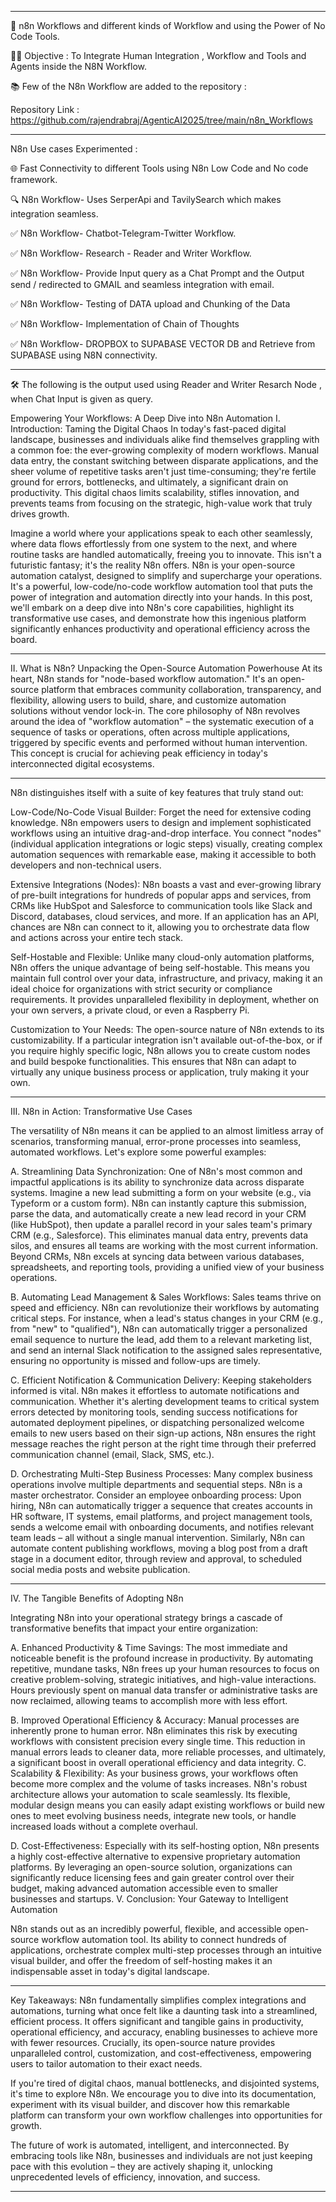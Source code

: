 
----
🧠 n8n Workflows and different kinds of Workflow and using the Power of No Code Tools. 

🧑‍💻 Objective :  To Integrate Human Integration , Workflow and  Tools and Agents inside the N8N Workflow.

📚 Few of the N8n Workflow are added to the repository :  

Repository Link :    https://github.com/rajendrabraj/AgenticAI2025/tree/main/n8n_Workflows

----
N8n Use cases Experimented :  

🌐 Fast Connectivity to different Tools using N8n Low Code and No code framework.

🔍 N8n Workflow- Uses SerperApi and TavilySearch which makes integration seamless.


✅ N8n Workflow- Chatbot-Telegram-Twitter Workflow.

✅ N8n Workflow-  Research - Reader and Writer Workflow.

✅ N8n Workflow-  Provide Input query as a Chat Prompt and the Output send / redirected to GMAIL and seamless integration with email.

✅ N8n Workflow-  Testing of DATA upload and Chunking of the Data 

✅ N8n Workflow-  Implementation of Chain of Thoughts 

✅ N8n Workflow-  DROPBOX  to SUPABASE VECTOR DB  and Retrieve from SUPABASE using N8N  connectivity.



----


🛠️  The following is the output used using Reader and Writer Resarch Node , when Chat Input is given as query.

Empowering Your Workflows: A Deep Dive into N8n Automation
I. Introduction: Taming the Digital Chaos
In today's fast-paced digital landscape, businesses and individuals alike find themselves grappling with a common foe: the ever-growing complexity of modern workflows. Manual data entry, the constant switching between disparate applications, and the sheer volume of repetitive tasks aren't just time-consuming; they're fertile ground for errors, bottlenecks, and ultimately, a significant drain on productivity. This digital chaos limits scalability, stifles innovation, and prevents teams from focusing on the strategic, high-value work that truly drives growth.

Imagine a world where your applications speak to each other seamlessly, where data flows effortlessly from one system to the next, and where routine tasks are handled automatically, freeing you to innovate. This isn't a futuristic fantasy; it's the reality N8n offers. N8n is your open-source automation catalyst, designed to simplify and supercharge your operations. It's a powerful, low-code/no-code workflow automation tool that puts the power of integration and automation directly into your hands. In this post, we'll embark on a deep dive into N8n's core capabilities, highlight its transformative use cases, and demonstrate how this ingenious platform significantly enhances productivity and operational efficiency across the board.

----
II. What is N8n? Unpacking the Open-Source Automation Powerhouse
At its heart, N8n stands for "node-based workflow automation." It's an open-source platform that embraces community collaboration, transparency, and flexibility, allowing users to build, share, and customize automation solutions without vendor lock-in. The core philosophy of N8n revolves around the idea of "workflow automation" – the systematic execution of a sequence of tasks or operations, often across multiple applications, triggered by specific events and performed without human intervention. This concept is crucial for achieving peak efficiency in today's interconnected digital ecosystems.

----
N8n distinguishes itself with a suite of key features that truly stand out:

Low-Code/No-Code Visual Builder: Forget the need for extensive coding knowledge. N8n empowers users to design and implement sophisticated workflows using an intuitive drag-and-drop interface. You connect "nodes" (individual application integrations or logic steps) visually, creating complex automation sequences with remarkable ease, making it accessible to both developers and non-technical users.

Extensive Integrations (Nodes): N8n boasts a vast and ever-growing library of pre-built integrations for hundreds of popular apps and services, from CRMs like HubSpot and Salesforce to communication tools like Slack and Discord, databases, cloud services, and more. If an application has an API, chances are N8n can connect to it, allowing you to orchestrate data flow and actions across your entire tech stack.

Self-Hostable and Flexible: Unlike many cloud-only automation platforms, N8n offers the unique advantage of being self-hostable. This means you maintain full control over your data, infrastructure, and privacy, making it an ideal choice for organizations with strict security or compliance requirements. It provides unparalleled flexibility in deployment, whether on your own servers, a private cloud, or even a Raspberry Pi.

Customization to Your Needs: The open-source nature of N8n extends to its customizability. If a particular integration isn't available out-of-the-box, or if you require highly specific logic, N8n allows you to create custom nodes and build bespoke functionalities. This ensures that N8n can adapt to virtually any unique business process or application, truly making it your own.

----

III. N8n in Action: Transformative Use Cases

The versatility of N8n means it can be applied to an almost limitless array of scenarios, transforming manual, error-prone processes into seamless, automated workflows. Let's explore some powerful examples:

A. Streamlining Data Synchronization: One of N8n's most common and impactful applications is its ability to synchronize data across disparate systems. Imagine a new lead submitting a form on your website (e.g., via Typeform or a custom form). N8n can instantly capture this submission, parse the data, and automatically create a new lead record in your CRM (like HubSpot), then update a parallel record in your sales team's primary CRM (e.g., Salesforce). This eliminates manual data entry, prevents data silos, and ensures all teams are working with the most current information. Beyond CRMs, N8n excels at syncing data between various databases, spreadsheets, and reporting tools, providing a unified view of your business operations.

B. Automating Lead Management & Sales Workflows: Sales teams thrive on speed and efficiency. N8n can revolutionize their workflows by automating critical steps. For instance, when a lead's status changes in your CRM (e.g., from "new" to "qualified"), N8n can automatically trigger a personalized email sequence to nurture the lead, add them to a relevant marketing list, and send an internal Slack notification to the assigned sales representative, ensuring no opportunity is missed and follow-ups are timely.

C. Efficient Notification & Communication Delivery: Keeping stakeholders informed is vital. N8n makes it effortless to automate notifications and communication. Whether it's alerting development teams to critical system errors detected by monitoring tools, sending success notifications for automated deployment pipelines, or dispatching personalized welcome emails to new users based on their sign-up actions, N8n ensures the right message reaches the right person at the right time through their preferred communication channel (email, Slack, SMS, etc.).

D. Orchestrating Multi-Step Business Processes: Many complex business operations involve multiple departments and sequential steps. N8n is a master orchestrator. Consider an employee onboarding process: Upon hiring, N8n can automatically trigger a sequence that creates accounts in HR software, IT systems, email platforms, and project management tools, sends a welcome email with onboarding documents, and notifies relevant team leads – all without a single manual intervention. Similarly, N8n can automate content publishing workflows, moving a blog post from a draft stage in a document editor, through review and approval, to scheduled social media posts and website publication.

----
IV. The Tangible Benefits of Adopting N8n


Integrating N8n into your operational strategy brings a cascade of transformative benefits that impact your entire organization:

A. Enhanced Productivity & Time Savings: The most immediate and noticeable benefit is the profound increase in productivity. By automating repetitive, mundane tasks, N8n frees up your human resources to focus on creative problem-solving, strategic initiatives, and high-value interactions. Hours previously spent on manual data transfer or administrative tasks are now reclaimed, allowing teams to accomplish more with less effort.

B. Improved Operational Efficiency & Accuracy: Manual processes are inherently prone to human error. N8n eliminates this risk by executing workflows with consistent precision every single time. This reduction in manual errors leads to cleaner data, more reliable processes, and ultimately, a significant boost in overall operational efficiency and data integrity.
C. Scalability & Flexibility: As your business grows, your workflows often become more complex and the volume of tasks increases. N8n's robust architecture allows your automation to scale seamlessly. Its flexible, modular design means you can easily adapt existing workflows or build new ones to meet evolving business needs, integrate new tools, or handle increased loads without a complete overhaul.

D. Cost-Effectiveness: Especially with its self-hosting option, N8n presents a highly cost-effective alternative to expensive proprietary automation platforms. By leveraging an open-source solution, organizations can significantly reduce licensing fees and gain greater control over their budget, making advanced automation accessible even to smaller businesses and startups.
V. Conclusion: Your Gateway to Intelligent Automation

N8n stands out as an incredibly powerful, flexible, and accessible open-source workflow automation tool. Its ability to connect hundreds of applications, orchestrate complex multi-step processes through an intuitive visual builder, and offer the freedom of self-hosting makes it an indispensable asset in today's digital landscape.

----
Key Takeaways: N8n fundamentally simplifies complex integrations and automations, turning what once felt like a daunting task into a streamlined, efficient process. It offers significant and tangible gains in productivity, operational efficiency, and accuracy, enabling businesses to achieve more with fewer resources. Crucially, its open-source nature provides unparalleled control, customization, and cost-effectiveness, empowering users to tailor automation to their exact needs.

If you're tired of digital chaos, manual bottlenecks, and disjointed systems, it's time to explore N8n. We encourage you to dive into its documentation, experiment with its visual builder, and discover how this remarkable platform can transform your own workflow challenges into opportunities for growth.

The future of work is automated, intelligent, and interconnected. By embracing tools like N8n, businesses and individuals are not just keeping pace with this evolution – they are actively shaping it, unlocking unprecedented levels of efficiency, innovation, and success.


----



